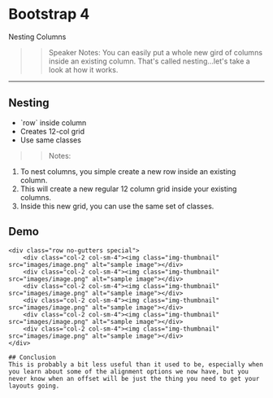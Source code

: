 <!-- .slide: data-state="title" -->
# Bootstrap 4
Nesting Columns

>> Speaker Notes:
You can easily put a whole new gird of columns inside an existing column. That's called nesting...let's take a look at how it works.

---

<!-- .slide: data-state="hasicon" -->

## <i class="fa fa-th"></i> Nesting



<ul>
	<li class="fragment">`row` inside column</li> 
	<li class="fragment">Creates 12-col grid</li> 
	<li class="fragment">Use same classes</li> 
</ul>



>> Notes: 
1. To nest columns, you simple create a new row inside an existing column.
1. This will create a new regular 12 column grid inside your existing columns.
2. Inside this new grid, you can use the same set of classes.
 
## Demo
```
<div class="row no-gutters special">
	<div class="col-2 col-sm-4"><img class="img-thumbnail" src="images/image.png" alt="sample image"></div>
	<div class="col-2 col-sm-4"><img class="img-thumbnail"  src="images/image.png" alt="sample image"></div>
	<div class="col-2 col-sm-4"><img class="img-thumbnail"  src="images/image.png" alt="sample image"></div>
	<div class="col-2 col-sm-4"><img class="img-thumbnail" src="images/image.png" alt="sample image"></div>
	<div class="col-2 col-sm-4"><img class="img-thumbnail"  src="images/image.png" alt="sample image"></div>
	<div class="col-2 col-sm-4"><img class="img-thumbnail"  src="images/image.png" alt="sample image"></div>
</div>

## Conclusion
This is probably a bit less useful than it used to be, especially when you learn about some of the alignment options we now have, but you never know when an offset will be just the thing you need to get your layouts going.